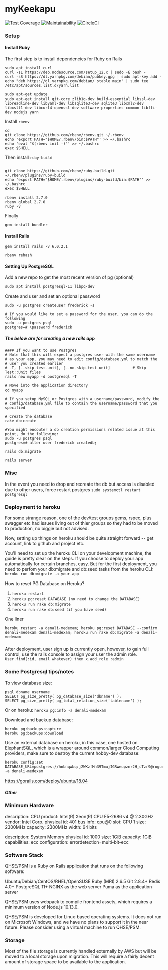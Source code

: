 # myKeekapu

[![Test Coverage](https://api.codeclimate.com/v1/badges/166a4300c10fd75a0207/test_coverage)](https://codeclimate.com/repos/5f513b322e6b7a4d1200e16e/test_coverage) [![Maintainability](https://api.codeclimate.com/v1/badges/166a4300c10fd75a0207/maintainability)](https://codeclimate.com/repos/5f513b322e6b7a4d1200e16e/maintainability) [![CircleCI](https://circleci.com/gh/Cafrecode/qhse-fs.svg?style=shield&circle-token=cc75c0c24e484e74d422bfe50a30a9d75b08333c)](https://circleci.com/gh/Cafrecode/keekapu-admin)

### Setup

#### Install Ruby

The first step is to install dependencies for Ruby on Rails

```
sudo apt install curl
curl -sL https://deb.nodesource.com/setup_12.x | sudo -E bash -
curl -sS https://dl.yarnpkg.com/debian/pubkey.gpg | sudo apt-key add -
echo "deb https://dl.yarnpkg.com/debian/ stable main" | sudo tee /etc/apt/sources.list.d/yarn.list

sudo apt-get update
sudo apt-get install git-core zlib1g-dev build-essential libssl-dev libreadline-dev libyaml-dev libsqlite3-dev sqlite3 libxml2-dev libxslt1-dev libcurl4-openssl-dev software-properties-common libffi-dev nodejs yarn
```
Install `rbenv`

```
cd
git clone https://github.com/rbenv/rbenv.git ~/.rbenv
echo 'export PATH="$HOME/.rbenv/bin:$PATH"' >> ~/.bashrc
echo 'eval "$(rbenv init -)"' >> ~/.bashrc
exec $SHELL
```
Then install `ruby-build`

```

git clone https://github.com/rbenv/ruby-build.git ~/.rbenv/plugins/ruby-build
echo 'export PATH="$HOME/.rbenv/plugins/ruby-build/bin:$PATH"' >> ~/.bashrc
exec $SHELL

rbenv install 2.7.0
rbenv global 2.7.0
ruby -v
```

Finally

```
gem install bundler
```

#### Install Rails

```
gem install rails -v 6.0.2.1

rbenv rehash
```

#### Setting Up PostgreSQL

Add a new repo to get the most recent version of pg (optional)

```
sudo apt install postgresql-11 libpq-dev
```
Create and user and set an optional password

```
sudo -u postgres createuser frederick -s

# If you would like to set a password for the user, you can do the following
sudo -u postgres psql
postgres=# \password frederick

```

##### The below are for creating a new rails app

```
#### If you want to use Postgres
# Note that this will expect a postgres user with the same username
# as your app, you may need to edit config/database.yml to match the
# user you created earlier
# -T, [--skip-test-unit], [--no-skip-test-unit]          # Skip Test::Unit files
rails new myapp -d postgresql -T 

# Move into the application directory
cd myapp

# If you setup MySQL or Postgres with a username/password, modify the
# config/database.yml file to contain the username/password that you specified

# Create the database
rake db:create

#You might encouter a db creation permissions related issue at this point, do the following:
sudo -u postgres psql
postgres=# alter user frederick createdb;

rails db:migrate

rails server
```

### Misc

In the event you need to drop and recreate the db but access is disabled due to other users, force restart postgres `sudo systemctl restart postgresql`

### Deployment to heroku

For some strange reason, one of the dev/test groups gems, rspec, plus swagger etc had issues living out of thier groups so they had to be moved to production, no biggie but not advised.

Now, setting up things on heroku should be quite straight forward -- get account, link to github and project etc.

You'll need to set up the heroku CLI on your development machine, the guide is pretty clear on the steps. If you choose to deploy your app automatically for certain branches, easy. But for the first deployment, you need to perfom your db:migrate and db:seed tasks from the heroku CLI: `heroku run db:migrate -a your-app`

How to reset PG Database on Heroku?

1. `heroku restart`
2. `heroku pg:reset DATABASE (no need to change the DATABASE)`
3. `heroku run rake db:migrate`
4. `heroku run rake db:seed (if you have seed)`

One liner

`heroku restart -a denali-medexam; heroku pg:reset DATABASE --confirm denali-medexam denali-medexam; heroku run rake db:migrate -a denali-medexam`

###

After deployment, user sign up is currently open, however, to gain full control, use the rails console to assign your user the admin role. `User.find(:id, email whatever) then x.add_role :admin`

### 

### Some Postgresql tips/notes
To view database size:
```
psql dbname username
SELECT pg_size_pretty( pg_database_size('dbname') );
SELECT pg_size_pretty( pg_total_relation_size('tablename') );
```
Or on heroku: `heroku pg:info -a denali-medexam`

Download and backup database:
```
heroku pg:backups:capture
heroku pg:backups:download
```
Use an external database on heroku, in this case, one hosted on ElephantSQL, which is a wrapper around common/larger Cloud Computing providers, make sure to destroy the current hobby-dev database:
```
heroku config:set DATABASE_URL=postgres://hnbnqwbq:j2WKzfMn39TmujIGRweupznr2H_cTzr9@rogue.db.elephantsql.com:5432/hnbnqwbq -a denali-medexam
```
https://gorails.com/deploy/ubuntu/18.04


##### Other
### Minimum Hardware 

description: CPU
product: Intel(R) Xeon(R) CPU E5-2686 v4 @ 2.30GHz
vendor: Intel Corp.
physical id: 401
bus info: cpu@0
slot: CPU 1
size: 2300MHz
capacity: 2300MHz
width: 64 bits

description: System Memory
physical id: 1000
size: 1GiB
capacity: 1GiB
capabilities: ecc
configuration: errordetection=multi-bit-ecc

### Software Stack
QHSE/PSM is a Ruby on Rails application that runs on the following software:

Ubuntu/Debian/CentOS/RHEL/OpenSUSE
Ruby (MRI) 2.6.5
Git 2.8.4+
Redis 4.0+
PostgreSQL 11+
NGINX as the web server
Puma as the application server

QHSE/PSM uses webpack to compile frontend assets, which requires a minimum version of Node.js 10.13.0.

QHSE/PSM is developed for Linux-based operating systems. It does not run on Microsoft Windows, and we have no plans to support it in the near future. Please consider using a virtual machine to run QHSE/PSM.

### Storage
Most of the file storage is currently handled externally by AWS but will be moved to a local storage upon migration. This will require a fairly decent amount of storage space to be available to the application.